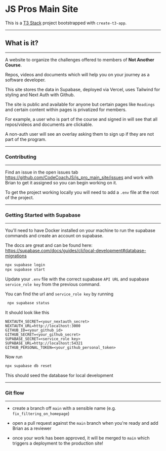 # JS Pros Main Site

This is a [T3 Stack](https://create.t3.gg/) project bootstrapped with `create-t3-app`.

---

## What is it?

---

A website to organize the challenges offered to members of **Not Another Course**.

Repos, videos and documents which will help you on your journey as a software developer.

This site stores the data in Supabase, deployed via Vercel, uses Tailwind for styling and Next Auth with Github.

The site is public and available for anyone but certain pages like `Readings` and certain content within pages is privatized for members.

For example, a user who is part of the course and signed in will see that all repos/videos and documents are clickable.

A non-auth user will see an overlay asking them to sign up if they are not part of the program.

---

### Contributing

---

Find an issue in the open issues tab https://github.com/CodeCoachJS/js_pro_main_site/issues and work with Brian to get it assigned so you can begin working on it.

To get the project working locally you will need to add a `.env` file at the root of the project.

---

### Getting Started with Supabase

---

You'll need to have Docker installed on your machine to run the supabase commands and create an account on supabase.

The docs are great and can be found here: https://supabase.com/docs/guides/cli/local-development#database-migrations

```bash
npx supabase login
npx supabase start
```

Update your `.env` file with the correct supabase `API URL` and supabase `service_role key` from the previous command.

You can find the url and `service_role key` by running

```bash
 npx supabase status
```

It should look like this

```
NEXTAUTH_SECRET=<your_nextauth_secret>
NEXTAUTH_URL=http://localhost:3000
GITHUB_ID=<your_github_id>
GITHUB_SECRET=<your_github_secret>
SUPABASE_SECRET=<service_role key>
SUPABASE_URL=http://localhost:54321
GITHUB_PERSONAL_TOKEN=<your_github_personal_token>
```

Now run

```bash
npx supabase db reset
```

This should seed the database for local development

---

### Git flow

---

- create a branch off `main` with a sensible name (e.g. `fix_filtering_on_homepage`)

- open a pull request against the `main` branch when you're ready and add Brian as a reviewer

- once your work has been approved, it will be merged to `main` which triggers a deployment to the production site!
